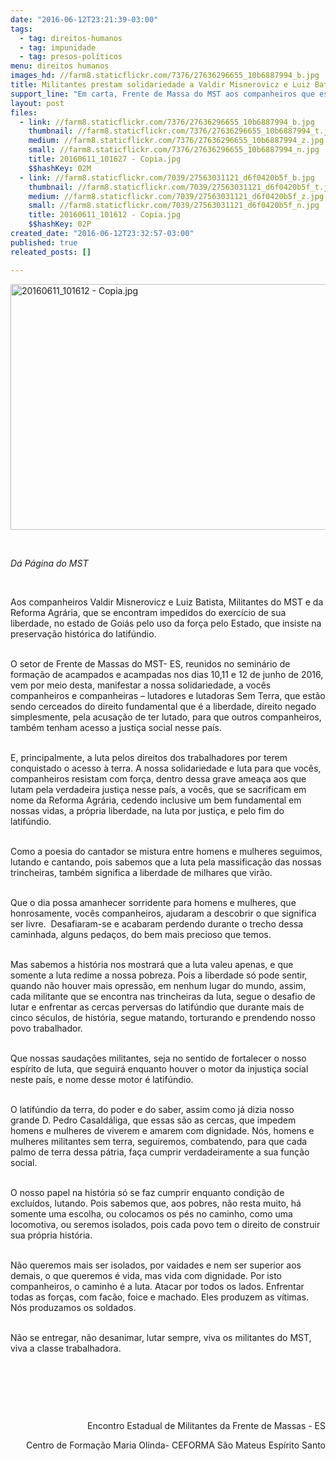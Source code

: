 ```yaml
---
date: "2016-06-12T23:21:39-03:00"
tags:
  - tag: direitos-humanos
  - tag: impunidade
  - tag: presos-políticos
menu: direitos humanos
images_hd: //farm8.staticflickr.com/7376/27636296655_10b6887994_b.jpg
title: Militantes prestam solidariedade a Valdir Misnerovicz e Luiz Batista
support_line: "Em carta, Frente de Massa do MST aos companheiros que estão injustamente encarcerados em Goiás. "
layout: post
files:
  - link: //farm8.staticflickr.com/7376/27636296655_10b6887994_b.jpg
    thumbnail: //farm8.staticflickr.com/7376/27636296655_10b6887994_t.jpg
    medium: //farm8.staticflickr.com/7376/27636296655_10b6887994_z.jpg
    small: //farm8.staticflickr.com/7376/27636296655_10b6887994_n.jpg
    title: 20160611_101627 - Copia.jpg
    $$hashKey: 02M
  - link: //farm8.staticflickr.com/7039/27563031121_d6f0420b5f_b.jpg
    thumbnail: //farm8.staticflickr.com/7039/27563031121_d6f0420b5f_t.jpg
    medium: //farm8.staticflickr.com/7039/27563031121_d6f0420b5f_z.jpg
    small: //farm8.staticflickr.com/7039/27563031121_d6f0420b5f_n.jpg
    title: 20160611_101612 - Copia.jpg
    $$hashKey: 02P
created_date: "2016-06-12T23:32:57-03:00"
published: true
releated_posts: []

---
```

<p><img alt="20160611_101612 - Copia.jpg" height="393" src="//farm8.staticflickr.com/7039/27563031121_d6f0420b5f_b.jpg" width="700" /></p>

<p>&nbsp;</p>

<p><em>D&aacute; P&aacute;gina do MST</em></p>

<p>&nbsp;</p>

<p>Aos companheiros Valdir Misnerovicz e Luiz Batista, Militantes do MST e da Reforma Agr&aacute;ria, que se encontram impedidos do exerc&iacute;cio de sua liberdade, no estado de Goi&aacute;s pelo uso da for&ccedil;a pelo Estado, que insiste na preserva&ccedil;&atilde;o hist&oacute;rica do latif&uacute;ndio.</p>

<p><br />
O setor de Frente de Massas do MST- ES, reunidos no semin&aacute;rio de forma&ccedil;&atilde;o de acampados e acampadas nos dias 10,11 e 12 de junho de 2016, vem por meio desta, manifestar a nossa solidariedade, a voc&ecirc;s companheiros e companheiras &ndash; lutadores e lutadoras Sem Terra, que est&atilde;o sendo cerceados do direito fundamental que &eacute; a liberdade, direito negado simplesmente, pela acusa&ccedil;&atilde;o de ter lutado, para que outros companheiros, tamb&eacute;m tenham acesso a justi&ccedil;a social nesse pa&iacute;s.</p>

<p><br />
E, principalmente, a luta pelos direitos dos trabalhadores por terem conquistado o acesso &agrave; terra.&nbsp;A nossa solidariedade e luta para que voc&ecirc;s, companheiros resistam com for&ccedil;a, dentro dessa grave amea&ccedil;a aos que lutam pela verdadeira justi&ccedil;a nesse pa&iacute;s, a voc&ecirc;s, que se sacrificam em nome da Reforma Agr&aacute;ria, cedendo inclusive um bem fundamental em nossas vidas, a pr&oacute;pria liberdade, na luta por justi&ccedil;a, e pelo fim do latif&uacute;ndio.</p>

<p><br />
Como a poesia do cantador se mistura entre homens e mulheres seguimos, lutando e cantando, pois sabemos que a luta pela massifica&ccedil;&atilde;o das nossas trincheiras, tamb&eacute;m significa a liberdade de milhares que vir&atilde;o.</p>

<p><br />
Que o dia possa amanhecer sorridente para homens e mulheres, que honrosamente, voc&ecirc;s companheiros, ajudaram a descobrir o que significa ser livre.&nbsp; Desafiaram-se e acabaram perdendo durante o trecho dessa caminhada, alguns peda&ccedil;os, do bem mais precioso que temos.</p>

<p><br />
Mas sabemos a hist&oacute;ria nos mostrar&aacute; que a luta valeu apenas, e que somente a luta redime a nossa pobreza. Pois a liberdade s&oacute; pode sentir, quando n&atilde;o houver mais opress&atilde;o, em nenhum lugar do mundo, assim, cada militante que se encontra nas trincheiras da luta, segue o desafio de lutar e enfrentar as cercas perversas do latif&uacute;ndio que durante mais de cinco s&eacute;culos, de hist&oacute;ria, segue matando, torturando e prendendo nosso povo trabalhador.</p>

<p><br />
Que nossas sauda&ccedil;&otilde;es militantes, seja no sentido de fortalecer o nosso esp&iacute;rito de luta, que seguir&aacute; enquanto houver o motor da injusti&ccedil;a social neste pa&iacute;s, e nome desse motor &eacute; latif&uacute;ndio.</p>

<p><br />
O latif&uacute;ndio da terra, do poder e do saber, assim como j&aacute; dizia nosso grande D. Pedro Casald&aacute;liga, que essas s&atilde;o as cercas, que impedem homens e mulheres de viverem e amarem com dignidade. N&oacute;s, homens e mulheres militantes sem terra, seguiremos, combatendo, para que cada palmo de terra dessa p&aacute;tria, fa&ccedil;a cumprir verdadeiramente a sua fun&ccedil;&atilde;o social.</p>

<p><br />
O nosso papel na hist&oacute;ria s&oacute; se faz cumprir enquanto condi&ccedil;&atilde;o de exclu&iacute;dos, lutando. Pois sabemos que, aos pobres, n&atilde;o resta muito, h&aacute; somente uma escolha, ou colocamos os p&eacute;s no caminho, como uma locomotiva, ou seremos isolados, pois cada povo tem o direito de construir sua pr&oacute;pria hist&oacute;ria.</p>

<p><br />
N&atilde;o queremos mais ser isolados, por vaidades e nem ser superior aos demais, o que queremos &eacute; vida, mas vida com dignidade. Por isto companheiros, o caminho &eacute; a luta. Atacar por todos os lados. Enfrentar todas as for&ccedil;as, com fac&atilde;o, foice e machado. Eles produzem as v&iacute;timas. N&oacute;s produzamos os soldados.</p>

<p><br />
N&atilde;o se entregar, n&atilde;o desanimar, lutar sempre, viva os militantes do MST, viva a classe trabalhadora.</p>

<p>&nbsp;</p>

<p>&nbsp;</p>

<p>&nbsp;</p>

<p style="text-align: right;">Encontro Estadual de Militantes da Frente de Massas&nbsp;- ES</p>

<p style="text-align: right;">Centro de Forma&ccedil;&atilde;o Maria Olinda- CEFORMA S&atilde;o Mateus Esp&iacute;rito Santo</p>
